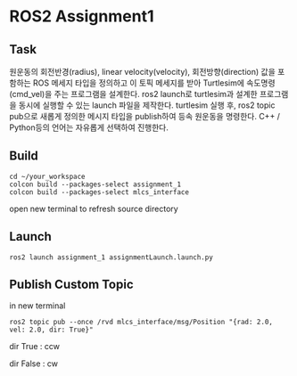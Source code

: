 # ROS2 Assignment1
## Task
원운동의 회전반경(radius), linear velocity(velocity), 회전방향(direction) 값을 포함하는 ROS 메세지 타입을 정의하고 이 토픽 메세지를 받아 Turtlesim에 속도명령(cmd_vel)을 주는 프로그램을 설계한다. ros2 launch로 turtlesim과 설계한 프로그램을 동시에 실행할 수 있는 launch 파일을 제작한다. turtlesim 실행 후, ros2 topic pub으로 새롭게 정의한 메시지 타입을 publish하여 등속 원운동을 명령한다. C++ / Python등의 언어는 자유롭게 선택하여 진행한다.

## Build
```
cd ~/your_workspace
colcon build --packages-select assignment_1
colcon build --packages-select mlcs_interface
```
open new terminal to refresh source directory

## Launch
```
ros2 launch assignment_1 assignmentLaunch.launch.py
```

## Publish Custom Topic
in new terminal
```
ros2 topic pub --once /rvd mlcs_interface/msg/Position "{rad: 2.0, vel: 2.0, dir: True}"
```
dir True : ccw

dir False : cw
